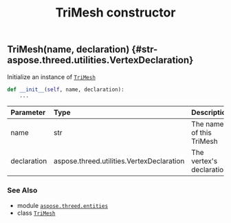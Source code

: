 ﻿---
title: TriMesh constructor
second_title: Aspose.3D for Python via .NET API References
description: 
type: docs
weight: 10
url: /python-net/aspose.threed.entities/trimesh/__init__/
is_root: false
---

## TriMesh(name, declaration) {#str-aspose.threed.utilities.VertexDeclaration}

Initialize an instance of [`TriMesh`](/3d/python-net/aspose.threed.entities/trimesh)



```python
def __init__(self, name, declaration):
    ...
```


| Parameter | Type | Description |
| :- | :- | :- |
| name | str | The name of this TriMesh |
| declaration | aspose.threed.utilities.VertexDeclaration | The vertex's declaration |



### See Also
* module [`aspose.threed.entities`](../../)
* class [`TriMesh`](/3d/python-net/aspose.threed.entities/trimesh)
